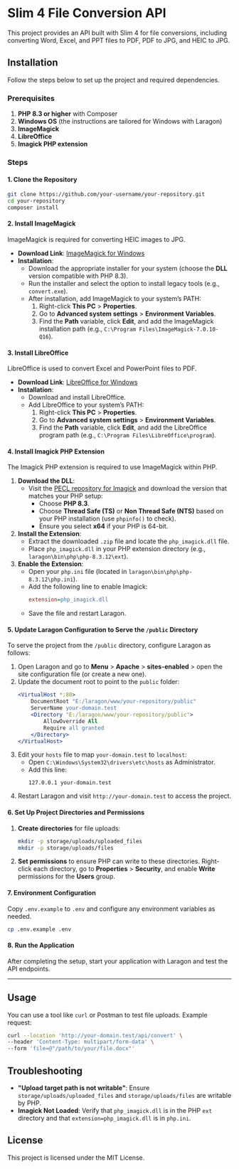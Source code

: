 # Slim 4 File Conversion API

This project provides an API built with Slim 4 for file conversions, including converting Word, Excel, and PPT files to PDF, PDF to JPG, and HEIC to JPG.

## Installation

Follow the steps below to set up the project and required dependencies.

### Prerequisites

1. **PHP 8.3 or higher** with Composer
2. **Windows OS** (the instructions are tailored for Windows with Laragon)
3. **ImageMagick**
4. **LibreOffice**
5. **Imagick PHP extension**

### Steps

#### 1. Clone the Repository

```bash
git clone https://github.com/your-username/your-repository.git
cd your-repository
composer install
```

#### 2. Install ImageMagick

ImageMagick is required for converting HEIC images to JPG.

- **Download Link**: [ImageMagick for Windows](https://imagemagick.org/script/download.php#windows)
- **Installation**:
  - Download the appropriate installer for your system (choose the **DLL** version compatible with PHP 8.3).
  - Run the installer and select the option to install legacy tools (e.g., `convert.exe`).
  - After installation, add ImageMagick to your system’s PATH:
    1. Right-click **This PC** > **Properties**.
    2. Go to **Advanced system settings** > **Environment Variables**.
    3. Find the **Path** variable, click **Edit**, and add the ImageMagick installation path (e.g., `C:\Program Files\ImageMagick-7.0.10-Q16`).

#### 3. Install LibreOffice

LibreOffice is used to convert Excel and PowerPoint files to PDF.

- **Download Link**: [LibreOffice for Windows](https://www.libreoffice.org/download/download/)
- **Installation**:
  - Download and install LibreOffice.
  - Add LibreOffice to your system’s PATH:
    1. Right-click **This PC** > **Properties**.
    2. Go to **Advanced system settings** > **Environment Variables**.
    3. Find the **Path** variable, click **Edit**, and add the LibreOffice program path (e.g., `C:\Program Files\LibreOffice\program`).

#### 4. Install Imagick PHP Extension

The Imagick PHP extension is required to use ImageMagick within PHP.

1. **Download the DLL**:
   - Visit the [PECL repository for Imagick](https://pecl.php.net/package/imagick) and download the version that matches your PHP setup:
     - Choose **PHP 8.3**.
     - Choose **Thread Safe (TS)** or **Non Thread Safe (NTS)** based on your PHP installation (use `phpinfo()` to check).
     - Ensure you select **x64** if your PHP is 64-bit.
2. **Install the Extension**:
   - Extract the downloaded `.zip` file and locate the `php_imagick.dll` file.
   - Place `php_imagick.dll` in your PHP extension directory (e.g., `laragon\bin\php\php-8.3.12\ext`).
3. **Enable the Extension**:
   - Open your `php.ini` file (located in `laragon\bin\php\php-8.3.12\php.ini`).
   - Add the following line to enable Imagick:
     ```ini
     extension=php_imagick.dll
     ```
   - Save the file and restart Laragon.

#### 5. Update Laragon Configuration to Serve the `/public` Directory

To serve the project from the `/public` directory, configure Laragon as follows:

1. Open Laragon and go to **Menu** > **Apache** > **sites-enabled** > open the site configuration file (or create a new one).
2. Update the document root to point to the `public` folder:
   ```apache
   <VirtualHost *:80>
       DocumentRoot "E:/laragon/www/your-repository/public"
       ServerName your-domain.test
       <Directory "E:/laragon/www/your-repository/public">
           AllowOverride All
           Require all granted
       </Directory>
   </VirtualHost>
   ```
3. Edit your `hosts` file to map `your-domain.test` to `localhost`:
   - Open `C:\Windows\System32\drivers\etc\hosts` as Administrator.
   - Add this line:
     ```plaintext
     127.0.0.1 your-domain.test
     ```
4. Restart Laragon and visit `http://your-domain.test` to access the project.

#### 6. Set Up Project Directories and Permissions

1. **Create directories** for file uploads:
   ```bash
   mkdir -p storage/uploads/uploaded_files
   mkdir -p storage/uploads/files
   ```
2. **Set permissions** to ensure PHP can write to these directories. Right-click each directory, go to **Properties** > **Security**, and enable **Write** permissions for the **Users** group.

#### 7. Environment Configuration

Copy `.env.example` to `.env` and configure any environment variables as needed.

```bash
cp .env.example .env
```

#### 8. Run the Application

After completing the setup, start your application with Laragon and test the API endpoints.

---

## Usage

You can use a tool like `curl` or Postman to test file uploads. Example request:

```bash
curl --location 'http://your-domain.test/api/convert' \
--header 'Content-Type: multipart/form-data' \
--form 'file=@"/path/to/your/file.docx"'
```

## Troubleshooting

- **"Upload target path is not writable"**: Ensure `storage/uploads/uploaded_files` and `storage/uploads/files` are writable by PHP.
- **Imagick Not Loaded**: Verify that `php_imagick.dll` is in the PHP `ext` directory and that `extension=php_imagick.dll` is in `php.ini`.

## License

This project is licensed under the MIT License.
